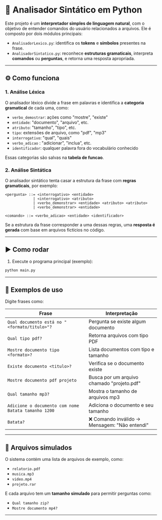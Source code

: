 # 📄 Analisador Sintático em Python

Este projeto é um **interpretador simples de linguagem natural**, com o objetivo de entender comandos do usuário relacionados a arquivos. Ele é composto por dois módulos principais:

- `AnalisadorLexico.py`: identifica os **tokens** e **símbolos** presentes na frase.
- `AnalisadorSintatico.py`: reconhece **estruturas gramaticais**, interpreta **comandos** ou **perguntas**, e retorna uma resposta apropriada.

---

## ⚙️ Como funciona

### 1. Análise Léxica
O analisador léxico divide a frase em palavras e identifica a **categoria gramatical** de cada uma, como:
- `verbo_demostrar`: ações como "mostre", "existe"
- `entidade`: "documento", "arquivo", etc.
- `atributo`: "tamanho", "tipo", etc.
- `tipo`: extensões de arquivo, como "pdf", "mp3"
- `interrogativo`: "qual", "quais"
- `verbo_adicao` : "adicionar", "inclua", etc.
- `identificador`: qualquer palavra fora do vocabulário conhecido

Essas categorias são salvas na **tabela de funcao**.

### 2. Análise Sintática
O analisador sintático tenta casar a estrutura da frase com **regras gramaticais**, por exemplo:

```bnf
<pergunta> ::= <interrogativo> <entidade>
             | <interrogativo> <atributo>
             | <verbo_demonstrar> <entidade> <atributo> <atributo>
             | <verbo_demonstrar> <entidade>

<comando> ::= <verbo_adicao> <entidade> <identificador>
```

Se a estrutura da frase corresponder a uma dessas regras, uma **resposta é gerada** com base em arquivos fictícios no código.

---

## ▶️ Como rodar

1. Execute o programa principal (exemplo):
```bash
python main.py
```

---

## 💬 Exemplos de uso

Digite frases como:

| Frase                                  | Interpretação                                 |
|----------------------------------------|-----------------------------------------------|
| `Qual documento está no "<formato/titulo>"?`                      | Pergunta se existe algum documento            |
| `Qual tipo pdf?`                       | Retorna arquivos com tipo PDF                 |
| `Mostre documento tipo <formato>?`        | Lista documentos com tipo e tamanho           |
| `Existe documento <titulo>?`                     | Verifica se o documento existe                |
| `Mostre documento pdf projeto`         | Busca por um arquivo chamado "projeto.pdf"    |
| `Qual tamanho mp3?`                    | Mostra o tamanho de arquivos mp3              |
| `Adicione o documento com nome Batata tamanho 1200`                    | Adiciona o documento e seu tamanho              |
| `Batata?`                              | ❌ Comando inválido → Mensagem: "Não entendi" |

---

## 📁 Arquivos simulados

O sistema contém uma lista de arquivos de exemplo, como:
- `relatorio.pdf`
- `musica.mp3`
- `video.mp4`
- `projeto.rar`

E cada arquivo tem um **tamanho simulado** para permitir perguntas como:
- `Qual tamanho zip?`
- `Mostre documento mp4?`

---